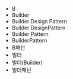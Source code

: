 ﻿- B
- Builder
- Builder Design Pattern
- Builder DesignPattern
- Builder Pattern
- BuilderPattern
- B패턴
- 빌더
- 빌더(Builder)
- 빌더패턴
